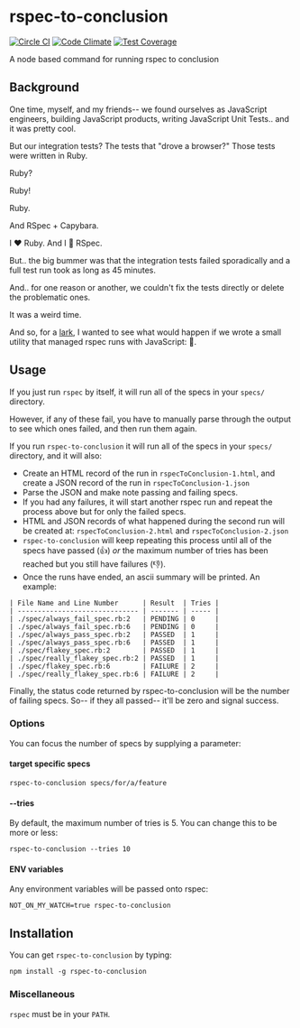 # rspec-to-conclusion

[![Circle CI](https://circleci.com/gh/jedcn/rspec-to-conclusion.svg?style=svg)](https://circleci.com/gh/jedcn/rspec-to-conclusion) [![Code Climate](https://codeclimate.com/github/jedcn/rspec-to-conclusion/badges/gpa.svg)](https://codeclimate.com/github/jedcn/rspec-to-conclusion) [![Test Coverage](https://codeclimate.com/github/jedcn/rspec-to-conclusion/badges/coverage.svg)](https://codeclimate.com/github/jedcn/rspec-to-conclusion)

A node based command for running rspec to conclusion

## Background

One time, myself, and my friends-- we found ourselves as JavaScript
engineers, building JavaScript products, writing JavaScript Unit
Tests.. and it was pretty cool.

But our integration tests? The tests that "drove a browser?" Those
tests were written in Ruby.

Ruby?

Ruby!

Ruby.

And RSpec + Capybara.

I :heart: Ruby. And I :blue_heart: RSpec.

But.. the big bummer was that the integration tests failed
sporadically and a full test run took as long as 45 minutes.

And.. for one reason or another, we couldn't fix the tests directly or
delete the problematic ones.

It was a weird time.

And so, for a [lark][exaltation-of-larks], I wanted to see what would
happen if we wrote a small utility that managed rspec runs with
JavaScript: :money_with_wings:.

[exaltation-of-larks]: http://www.amazon.com/An-Exaltation-Larks-Ultimate-Edition/dp/0140170960

## Usage

If you just run `rspec` by itself, it will run all of the specs in
your `specs/` directory.

However, if any of these fail, you have to manually parse through the
output to see which ones failed, and then run them again.

If you run `rspec-to-conclusion` it will run all of the specs in your
`specs/` directory, and it will also:

* Create an HTML record of the run in `rspecToConclusion-1.html`, and
  create a JSON record of the run in `rspecToConclusion-1.json`
* Parse the JSON and make note passing and failing specs.
* If you had any failures, it will start another rspec run and repeat
  the process above but for only the failed specs.
* HTML and JSON records of what happened during the second run will be
  created at: `rspecToConclusion-2.html` and
  `rspecToConclusion-2.json`
* `rspec-to-conclusion` will keep repeating this process until all of
  the specs have passed (:thumbsup:) *or* the maximum number of tries
  has been reached but you still have failures (:thumbsdown:).
* Once the runs have ended, an ascii summary will be printed. An
  example:

```
| File Name and Line Number      | Result  | Tries |
| ------------------------------ | ------- | ----- |
| ./spec/always_fail_spec.rb:2   | PENDING | 0     |
| ./spec/always_fail_spec.rb:6   | PENDING | 0     |
| ./spec/always_pass_spec.rb:2   | PASSED  | 1     |
| ./spec/always_pass_spec.rb:6   | PASSED  | 1     |
| ./spec/flakey_spec.rb:2        | PASSED  | 1     |
| ./spec/really_flakey_spec.rb:2 | PASSED  | 1     |
| ./spec/flakey_spec.rb:6        | FAILURE | 2     |
| ./spec/really_flakey_spec.rb:6 | FAILURE | 2     |
```

Finally, the status code returned by rspec-to-conclusion will be the
number of failing specs. So-- if they all passed-- it'll be zero and
signal success.

### Options

You can focus the number of specs by supplying a parameter:

#### target specific specs

    rspec-to-conclusion specs/for/a/feature

#### --tries

By default, the maximum number of tries is 5. You can change this to
be more or less:

    rspec-to-conclusion --tries 10

#### ENV variables

Any environment variables will be passed onto rspec:

    NOT_ON_MY_WATCH=true rspec-to-conclusion

## Installation

You can get `rspec-to-conclusion` by typing:

    npm install -g rspec-to-conclusion

### Miscellaneous

`rspec` must be in your `PATH`.
